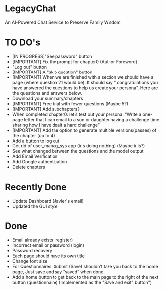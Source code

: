 # LegacyChat
An AI-Powered Chat Service to Preserve Family Wisdom



# TO DO's

- [IN PROGRESS]"See password" button
- [IMPORTANT] Fix the prompt for chapter0 (Author Foreword)
- "Log out" button
- [IMPORTANT] A "skip question" button
- [IMPORTANT] When we are finished with a section we should have a page (where question 21 would be). It should say “ congratulations you have answered the questions to help us create your persona”.    Here are the questions and answers below.
- Download your summary/chapters
- [IMPORTANT] Free trial with fewer questions (Maybe 5?)
- [IMPORTANT] Add subchapters?
- When completed chapter0: let’s test out your persona: “Write a one-page letter that I can email to a son or daughter having a challenge time sharing how I have dealt a hard challenge”
- [IMPORTANT] Add the option to generate multiple versions(passes) of the chapter (up to 4)
- Add a button to log out
- Get rid of user_manag_sys app (It's doing nothing)  (Maybe it is?)
- See what changed between the questions and the model output
- Add Email Verification
- Add Google authentication
- Delete chapters

# Recently Done
-  Update Dashboard (Javier's email)
- Updated the GUI style

# Done

- Email already exists (register)
- Incorrect email or password (login)
- Password recovery
- Each page should have its own title
- Change font size
- For Questionnaires: Submit (Save) shouldn’t take you back to the home page, Just save and say “saved” when done.
- Add a home button to get back to the main page to the right of the next button (questionnaire) (Implemented as the "Save and exit" button")
